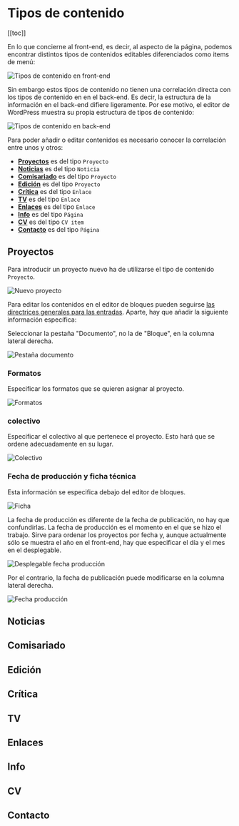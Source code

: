 # Tipos de contenido

[[toc]]

En lo que concierne al front-end, es decir, al aspecto de la página, podemos encontrar distintos tipos de contenidos editables diferenciados como items de menú:

![Tipos de contenido en front-end](./img/tipos-cont-front.png)

Sin embargo estos tipos de contenido no tienen una correlación directa con los tipos de contenido en en el back-end. Es decir, la estructura de la información en el back-end difiere ligeramente. Por ese motivo, el editor de WordPress muestra su propia estructura de tipos de contenido:

![Tipos de contenido en back-end](./img/tipos-cont-back.png)

Para poder añadir o editar contenidos es necesario conocer la correlación entre unos y otros:

* **[Proyectos](#proyectos)** es del tipo `Proyecto`
* **[Noticias](#noticias)** es del tipo `Noticia`
* **[Comisariado](#comisariado)** es del tipo `Proyecto`
* **[Edición](#edicion)** es del tipo `Proyecto`
* **[Crítica](#cCritica)** es del tipo `Enlace`
* **[TV](#tv)** es del tipo `Enlace`
* **[Enlaces](#enlaces)** es del tipo `Enlace`
* **[Info](#info)** es del tipo `Página`
* **[CV](#cv)** es del tipo `CV item`
* **[Contacto](#contacto)** es del tipo `Página` 

## Proyectos

Para introducir un proyecto nuevo ha de utilizarse el tipo de contenido `Proyecto`.

![Nuevo proyecto](./img/new-project.png)

Para editar los contenidos en el editor de bloques pueden seguirse [las directrices generales para las entradas](./entradas). Aparte, hay que añadir la siguiente información específica:

Seleccionar la pestaña "Documento", no la de "Bloque", en la columna lateral derecha.

![Pestaña documento](./img/editar-documento.png)

### Formatos

Especificar los formatos que se quieren asignar al proyecto.

![Formatos](./img/formatos.png)

### colectivo

Especificar el colectivo al que pertenece el proyecto. Esto hará que se ordene adecuadamente en su lugar.

![Colectivo](./img/colectivo.png)

### Fecha de producción y ficha técnica

Esta información se especifica debajo del editor de bloques.

![Ficha](./img/ficha.png)

La fecha de producción es diferente de la fecha de publicación, no hay que confundirlas. La fecha de producción es el momento en el que se hizo el trabajo. Sirve para ordenar los proyectos por fecha y, aunque actualmente sólo se muestra el año en el front-end, hay que especificar el día y el mes en el desplegable.

![Desplegable fecha producción](./img/fecha-desplegable.png)

Por el contrario, la fecha de publicación puede modificarse en la columna lateral derecha.

![Fecha producción](./img/fecha.png)





## Noticias

## Comisariado

## Edición

## Crítica

## TV

## Enlaces

## Info

## CV

## Contacto
